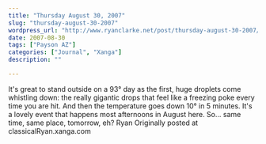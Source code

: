 ```yaml
---
title: "Thursday August 30, 2007"
slug: "thursday-august-30-2007"
wordpress_url: "http://www.ryanclarke.net/post/thursday-august-30-2007/"
date: 2007-08-30
tags: ["Payson AZ"]
categories: ["Journal", "Xanga"]
description: ""

---
```


It's great to stand outside on a 93° day as the first, huge droplets come whistling down: the really gigantic drops that feel like a freezing poke every time you are hit. And then the temperature goes down 10° in 5 minutes. It's a lovely event that happens most afternoons in August here. So... same time, same place, tomorrow, eh?
Ryan
Originally posted at classicalRyan.xanga.com
